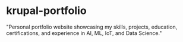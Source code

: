 # krupal-portfolio
"Personal portfolio website showcasing my skills, projects, education, certifications, and experience in AI, ML, IoT, and Data Science."
